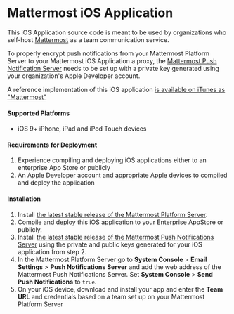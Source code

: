 # Mattermost iOS Application 

This iOS Application source code is meant to be used by organizations who self-host [Mattermost](http://www.mattermost.org/download/) as a team communication service. 

To properly encrypt push notifications from your Mattermost Platform Server to your Mattermost iOS Application a proxy, the [Mattermost Push Notification Server](https://github.com/mattermost/push-proxy) needs to be set up with a private key generated using your organization's Apple Developer account. 

A reference implementation of this iOS application [is available on iTunes as "Mattermost"](https://itunes.apple.com/us/app/mattermost/id984966508?ls=1&mt=8) 

#### Supported Platforms 

- iOS 9+ iPhone, iPad and iPod Touch devices

#### Requirements for Deployment 

1. Experience compiling and deploying iOS applications either to an enterprise App Store or publicly
2. An Apple Developer account and appropriate Apple devices to compiled and deploy the application

#### Installation 

1. Install [the latest stable release of the Mattermost Platform Server](http://www.mattermost.org/download/).
2. Compile and deploy this iOS application to your Enterprise AppStore or publicly.
3. Install [the latest stable release of the Mattermost Push Notifications Server](https://github.com/mattermost/push-proxy) using the private and public keys generated for your iOS application from step 2.
4. In the Mattermost Platform Server go to **System Console** > **Email Settings** > **Push Notifications Server** and add the web address of the Mattermost Push Notifications Server. Set **System Console** > **Send Push Notifications** to `true`.
5. On your iOS device, download and install your app and enter the **Team URL** and credentials based on a team set up on your Mattermost Platform Server


